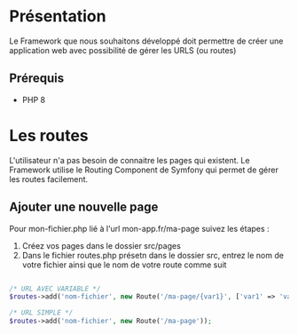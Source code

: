 # Présentation
Le Framework que nous souhaitons développé doit permettre de créer une application web avec possibilité de gérer les URLS (ou routes)

## Prérequis
- PHP 8

# Les routes

L'utilisateur n'a pas besoin de connaitre les pages qui existent. Le Framework utilise le Routing Component de Symfony qui permet de gérer les routes facilement.

## Ajouter une nouvelle page
Pour mon-fichier.php lié à l'url mon-app.fr/ma-page suivez les étapes : 
1. Créez vos pages dans le dossier src/pages
2. Dans le fichier routes.php présetn dans le dossier src, entrez le nom de votre fichier ainsi que le nom de votre route comme suit 

```php

/* URL AVEC VARIABLE */
$routes->add('nom-fichier', new Route('/ma-page/{var1}', ['var1' => 'valeur par défaut']));

/* URL SIMPLE */
$routes->add('nom-fichier', new Route('/ma-page'));


```


